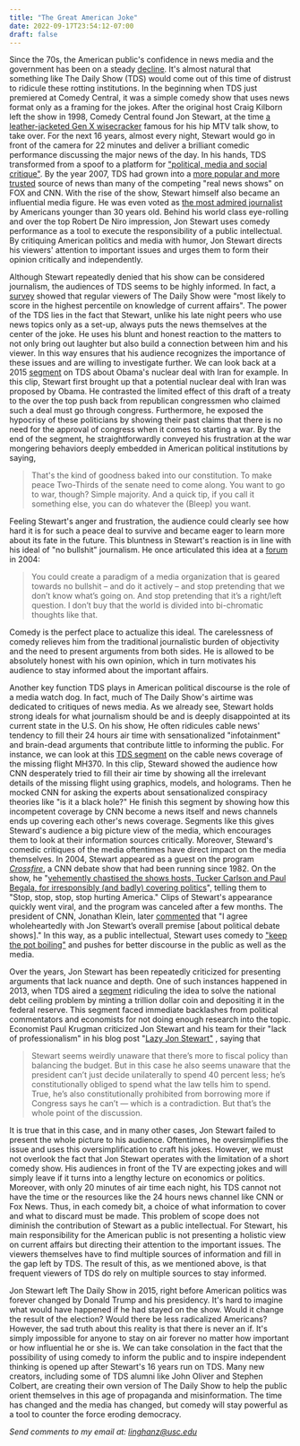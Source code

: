 ```yaml
---
title: "The Great American Joke"
date: 2022-09-17T23:54:12-07:00
draft: false
---
```


Since the 70s, the American public's confidence in news media and the government has been on a steady [decline](https://www.taylorfrancis.com/chapters/edit/10.4324/9780203942291-22/daily-show-attitudes-toward-news-media-jonathan-morris-jody-baumgartner). It's almost natural that something like The Daily Show (TDS) would come out of this time of distrust to ridicule these rotting institutions. In the beginning when TDS just premiered at Comedy Central, it was a simple comedy show that uses news format only as a framing for the jokes. After the original host Craig Kilborn left the show in 1998, Comedy Central found Jon Stewart, at the time [a leather-jacketed Gen X wisecracker](https://www.newyorker.com/magazine/2015/02/23/late-nights) famous for his hip MTV talk show, to take over. For the next 16 years, almost every night, Stewart would go in front of the camera for 22 minutes and deliver a brilliant comedic performance discussing the major news of the day. In his hands, TDS transformed from a spoof to a platform for ["political, media and social critique"](https://www.pewresearch.org/journalism/2008/05/08/journalism-satire-or-just-laughs-the-daily-show-with-jon-stewart-examined/). By the year 2007, TDS had grown into a [more popular and more trusted](https://www.pewresearch.org/journalism/2008/05/08/journalism-satire-or-just-laughs-the-daily-show-with-jon-stewart-examined/) source of news than many of the competing "real news shows" on FOX and CNN. With the rise of the show, Stewart himself also became an influential media figure. He was even voted as [the most admired journalist](https://www.pewresearch.org/politics/2007/03/08/todays-journalists-less-prominent/) by Americans younger than 30 years old. Behind his world class eye-rolling and over the top Robert De Niro impression, Jon Stewart uses comedy performance as a tool to execute the responsibility of a public intellectual. By critiquing American politics and media with humor, Jon Stewart directs his viewers' attention to important issues and urges them to form their opinion critically and independently. 

Although Stewart repeatedly denied that his show can be considered journalism, the audiences of TDS seems to be highly informed. In fact, a [survey](https://www.pewresearch.org/politics/2007/04/15/public-knowledge-of-current-affairs-little-changed-by-news-and-information-revolutions/) showed that regular viewers of The Daily Show were "most likely to score in the highest percentile on knowledge of current affairs". The power of the TDS lies in the fact that Stewart, unlike his late night peers who use news topics only as a set-up, always puts the news themselves at the center of the joke. He uses his blunt and honest reaction to the matters to not only bring out laughter but also build a connection between him and his viewer. In this way ensures that his audience recognizes the importance of these issues and are willing to investigate further. We can look back at a 2015 [segment](https://www.youtube.com/watch?v=mlJmW3sFPEI) on TDS about Obama's nuclear deal with Iran for example. In this clip, Stewart first brought up that a potential nuclear deal with Iran was proposed by Obama. He contrasted the limited effect of this draft of a treaty to the over the top push back from republican congressmen who claimed such a deal must go through congress. Furthermore, he exposed the hypocrisy of these politicians by showing their past claims that there is no need for the approval of congress when it comes to starting a war. By the end of the segment, he straightforwardly conveyed his frustration at the war mongering behaviors deeply embedded in American political institutions by saying,

> That's the kind of goodness baked into our constitution. To make peace Two-Thirds of the senate need to come along. You want to go to war, though? Simple majority. And a quick tip, if you call it something else, you can do whatever the (Bleep) you want.

Feeling Stewart's anger and frustration, the audience could clearly see how hard it is for such a peace deal to survive and became eager to learn more about its fate in the future. This bluntness in Stewart's reaction is in line with his ideal of "no bullshit" journalism. He once articulated this idea at a [forum](https://books.google.com/books?id=s5OzDwAAQBAJ&pg=PA63&lpg=PA63) in 2004:

> You could create a paradigm of a media organization that is geared towards no bullshit – and do it actively – and stop pretending that we don’t know what’s going on. And stop pretending that it’s a right/left question. I don’t buy that the world is divided into bi-chromatic thoughts like that.

Comedy is the perfect place to actualize this ideal. The carelessness of comedy relieves him from the traditional journalistic burden of objectivity and the need to present arguments from both sides. He is allowed to be absolutely honest with his own opinion, which in turn motivates his audience to stay informed about the important affairs.

Another key function TDS plays in American political discourse is the role of a media watch dog. In fact, much of The Daily Show's airtime was dedicated to critiques of news media. As we already see, Stewart holds strong ideals for what journalism should be and is deeply disappointed at its current state in the U.S. On his show, He often ridicules cable news' tendency to fill their 24 hours air time with sensationalized "infotainment" and brain-dead arguments that contribute little to informing the public. For instance, we can look at this [TDS segment](https://www.youtube.com/watch?v=krFN7jHKNNo) on the cable news coverage of the missing flight MH370. In this clip, Steward showed the audience how CNN desperately tried to fill their air time by showing all the irrelevant details of the missing flight using graphics, models, and holograms. Then he mocked CNN for asking the experts  about sensationalized conspiracy theories like "is it a black hole?" He finish this segment by showing how this incompetent coverage by CNN become a news itself and news channels ends up covering each other's news coverage. Segments like this gives Steward's audience a big picture view of the media, which encourages them to look at their information sources critically. Moreover, Steward's comedic critiques of the media oftentimes have direct impact on the media themselves. In 2004, Stewart appeared as a guest on the program *[Crossfire](https://www.youtube.com/watch?v=aFQFB5YpDZE)*, a CNN debate show that had been running since 1982. On the show, he "[vehemently chastised the shows hosts, Tucker Carlson and Paul Begala, for irresponsibly (and badly) covering politics](https://www.taylorfrancis.com/chapters/edit/10.4324/9780203942291-22/daily-show-attitudes-toward-news-media-jonathan-morris-jody-baumgartner)", telling them to "Stop, stop, stop, stop hurting America." Clips of Stewart's appearance quickly went viral, and the program was canceled after a few months. The president of CNN, Jonathan Klein, later [commented](https://www.nytimes.com/2005/01/06/business/media/cnn-will-cancel-crossfire-and-cut-ties-to-commentator.html) that "I agree wholeheartedly with Jon Stewart’s overall premise [about political debate shows]." In this way, as a public intellectual, Stewart uses comedy to ["keep the pot boiling"](http://www.stephenmack.com/blog/archives/2012/08/are_public_inte.html) and pushes for better discourse in the public as well as the media.

Over the years, Jon Stewart has been repeatedly criticized for presenting arguments that lack nuance and depth. One of such instances happened in 2013, when TDS aired a [segment](https://www.cc.com/video/t24pv8/the-daily-show-with-jon-stewart-the-trillion-dollar-coin) ridiculing the idea to solve the national debt ceiling problem by minting a trillion dollar coin and depositing it in the federal reserve. This segment faced immediate backlashes from political commentators and economists for not doing enough research into the topic. Economist Paul Krugman criticized Jon Stewart and his team for their "lack of professionalism" in his blog post "[Lazy Jon Stewart"](https://archive.nytimes.com/krugman.blogs.nytimes.com/2013/01/12/lazy-jon-stewart/?searchResultPosition=1) , saying that 
> Stewart seems weirdly unaware that there’s more to fiscal policy than balancing the budget. But in this case he also seems unaware that the president can’t just decide unilaterally to spend 40 percent less; he’s constitutionally obliged to spend what the law tells him to spend. True, he’s also constitutionally prohibited from borrowing more if Congress says he can’t — which is a contradiction. But that’s the whole point of the discussion.

It is true that in this case, and in many other cases, Jon Stewart failed to present the whole picture to his audience. Oftentimes, he oversimplifies the issue and uses this oversimplification to craft his jokes. However, we must not overlook the fact that Jon Stewart operates with the limitation of a short comedy show.  His audiences in front of the TV are expecting jokes and will simply leave if it turns into a lengthy lecture on economics or politics. Moreover, with only 20 minutes of air time each night, his TDS cannot not have the time or the resources like the 24 hours news channel like CNN or Fox News. Thus, in each comedy bit, a choice of what information to cover and what to discard must be made. This problem of scope does not diminish the contribution of Stewart as a public intellectual. For Stewart, his main responsibility for the American public is not presenting a holistic view on current affairs but directing their attention to the  important issues. The viewers themselves have to find multiple sources of information and fill in the gap left by TDS. The result of this, as we mentioned above,  is that frequent viewers of TDS do rely on multiple sources to stay informed. 

Jon Stewart left The Daily Show in 2015, right before American politics was forever changed by Donald Trump and his presidency. It's hard to imagine what would have happened if he had stayed on the show. Would it change the result of the election? Would there be less radicalized Americans? However, the sad truth about this reality is that there is never an if. It's simply impossible for anyone to stay on air forever no matter how important or how influential he or she is. We can take consolation in the fact that the possibility of using comedy to inform the public and to inspire independent thinking is opened up after Stewart's 16 years run on TDS. Many new creators, including some of TDS alumni like John Oliver and Stephen Colbert, are creating their own version of The Daily Show to help the public orient themselves in this age of propaganda and misinformation. The time has changed and the media has changed, but comedy will stay powerful as a tool to counter the force eroding democracy.

*Send comments to my email at: linghanz@usc.edu*
